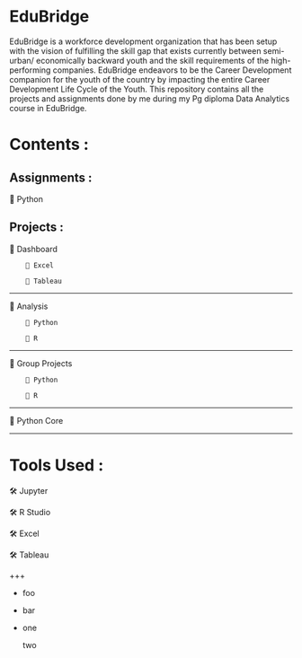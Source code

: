 # EduBridge
EduBridge is a workforce development organization that has been setup with the vision of fulfilling the skill gap that exists currently between semi-urban/ economically backward youth and the skill requirements of the high-performing companies. EduBridge endeavors to be the Career Development companion for the youth of the country by impacting the entire Career Development Life Cycle of the Youth.
This repository contains all the projects and assignments done by me during my Pg diploma Data Analytics course in EduBridge.

# Contents :

## Assignments :

🔲 Python 
  
## Projects :

  🔲 Dashboard
  
        🔘 Excel 
               
        🔘 Tableau
              
  <hr />
  🔲 Analysis
  
        🔘 Python   
                                                                                   
        🔘 R
  <hr />
  🔲 Group Projects
  
        🔘 Python
     
        🔘 R            
              
  <hr />
  🔲 Python Core
  <hr />             
  
# Tools Used :

  🛠 Jupyter
  
  🛠 R Studio
  
  🛠 Excel
  
  🛠 Tableau 
  
  <p>+++</p>
 <ul>
<li>foo</li>
</ul>

<ul>
<li>bar</li>
</ul>
<ul>
<li>
<p>one</p>
<p>two</p>
</li>
</ul>
